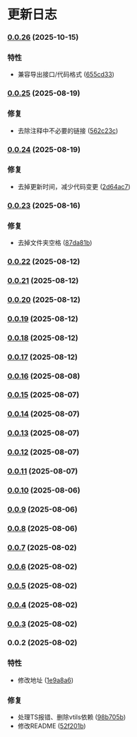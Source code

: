 # 更新日志


### [0.0.26](https://github.com/x011223/cis-api-tool/compare/v0.0.25...v0.0.26) (2025-10-15)


### 特性

* 兼容导出接口/代码格式 ([655cd33](https://github.com/x011223/cis-api-tool/commit/655cd333e47a0d62e819db9107ba00c5a753b993))

### [0.0.25](https://github.com/x011223/cis-api-tool/compare/v0.0.24...v0.0.25) (2025-08-19)


### 修复

* 去除注释中不必要的链接 ([562c23c](https://github.com/x011223/cis-api-tool/commit/562c23c92a2944af5ced231d7f507fb8a3d35459))

### [0.0.24](https://github.com/x011223/cis-api-tool/compare/v0.0.23...v0.0.24) (2025-08-19)


### 修复

* 去掉更新时间，减少代码变更 ([2d64ac7](https://github.com/x011223/cis-api-tool/commit/2d64ac786b6a2460e6604b2ffebfaf907c1a48f1))

### [0.0.23](https://github.com/x011223/cis-api-tool/compare/v0.0.22...v0.0.23) (2025-08-16)


### 修复

* 去掉文件夹空格 ([87da81b](https://github.com/x011223/cis-api-tool/commit/87da81b894571f3705c7ffaf8b1859e27a94dc79))

### [0.0.22](https://github.com/x011223/cis-api-tool/compare/v0.0.21...v0.0.22) (2025-08-12)

### [0.0.21](https://github.com/x011223/cis-api-tool/compare/v0.0.20...v0.0.21) (2025-08-12)

### [0.0.20](https://github.com/x011223/cis-api-tool/compare/v0.0.19...v0.0.20) (2025-08-12)

### [0.0.19](https://github.com/x011223/cis-api-tool/compare/v0.0.18...v0.0.19) (2025-08-12)

### [0.0.18](https://github.com/x011223/cis-api-tool/compare/v0.0.17...v0.0.18) (2025-08-12)

### [0.0.17](https://github.com/x011223/cis-api-tool/compare/v0.0.16...v0.0.17) (2025-08-12)

### [0.0.16](https://github.com/x011223/cis-api-tool/compare/v0.0.15...v0.0.16) (2025-08-08)

### [0.0.15](https://github.com/x011223/cis-api-tool/compare/v0.0.14...v0.0.15) (2025-08-07)

### [0.0.14](https://github.com/x011223/cis-api-tool/compare/v0.0.13...v0.0.14) (2025-08-07)

### [0.0.13](https://github.com/x011223/cis-api-tool/compare/v0.0.12...v0.0.13) (2025-08-07)

### [0.0.12](https://github.com/x011223/cis-api-tool/compare/v0.0.11...v0.0.12) (2025-08-07)

### [0.0.11](https://github.com/x011223/cis-api-tool/compare/v0.0.10...v0.0.11) (2025-08-07)

### [0.0.10](https://github.com/x011223/cis-api-tool/compare/v0.0.9...v0.0.10) (2025-08-06)

### [0.0.9](https://github.com/x011223/cis-api-tool/compare/v0.0.8...v0.0.9) (2025-08-06)

### [0.0.8](https://github.com/x011223/cis-api-tool/compare/v0.0.7...v0.0.8) (2025-08-06)

### [0.0.7](https://github.com/x011223/cis-api-tool/compare/v0.0.6...v0.0.7) (2025-08-02)

### [0.0.6](https://github.com/x011223/cis-api-tool/compare/v0.0.5...v0.0.6) (2025-08-02)

### [0.0.5](https://github.com/x011223/cis-api-tool/compare/v0.0.4...v0.0.5) (2025-08-02)

### [0.0.4](https://github.com/x011223/cis-api-tool/compare/v0.0.3...v0.0.4) (2025-08-02)

### [0.0.3](https://github.com/x011223/cis-api-tool/compare/v0.0.2...v0.0.3) (2025-08-02)

### 0.0.2 (2025-08-02)


### 特性

* 修改地址 ([1e9a8a6](https://github.com/x011223/cis-api-tool/commit/1e9a8a638fb72535bad6227e5b9f9a027a3c21b4))


### 修复

* 处理TS报错、删除vtils依赖 ([98b705b](https://github.com/x011223/cis-api-tool/commit/98b705bf3fb855149ff9ce4fd064e08384f706a1))
* 修改README ([52f201b](https://github.com/x011223/cis-api-tool/commit/52f201b6ce06dd0302ca1a0778a8980ce09ad6eb))
